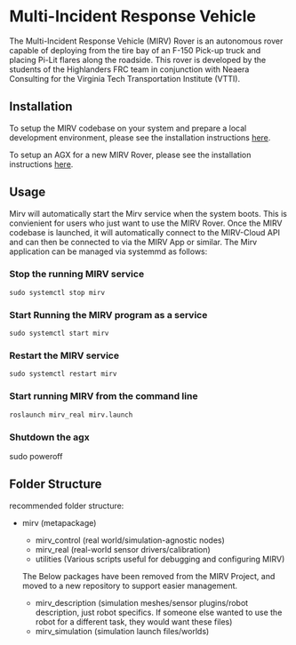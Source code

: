 # Multi-Incident Response Vehicle

The Multi-Incident Response Vehicle (MIRV) Rover is an autonomous rover capable of deploying from the tire bay of an F-150 Pick-up truck and placing Pi-Lit flares along the roadside. This rover is developed by the students of the Highlanders FRC team in conjunction with Neaera Consulting for the Virginia Tech Transportation Institute (VTTI).

## Installation

To setup the MIRV codebase on your system and prepare a local development environment, please see the installation instructions [here](installation.md).

To setup an AGX for a new MIRV Rover, please see the installation instructions [here](agx_setup.md).

## Usage
Mirv will automatically start the Mirv service when the system boots. This is convienient for users who just want to use the MIRV Rover. Once the MIRV codebase is launched, it will automatically connect to the MIRV-Cloud API and can then be connected to via the MIRV App or similar. The Mirv application can be managed via systemmd as follows:

### Stop the running MIRV service
```
sudo systemctl stop mirv
```

### Start Running the MIRV program as a service
```
sudo systemctl start mirv
```

### Restart the MIRV service
```
sudo systemctl restart mirv
```

### Start running MIRV from the command line
```
roslaunch mirv_real mirv.launch
```

### Shutdown the agx
sudo poweroff


## Folder Structure

recommended folder structure:

- mirv (metapackage)
  - mirv_control (real world/simulation-agnostic nodes)
  - mirv_real (real-world sensor drivers/calibration)
  - utilities (Various scripts useful for debugging and configuring MIRV)

  The Below packages have been removed from the MIRV Project, and moved to a new repository to support easier management. 
  - mirv_description (simulation meshes/sensor plugins/robot description, just robot specifics. If someone else wanted to use the robot for a different task, they would want these files)
  - mirv_simulation (simulation launch files/worlds)







